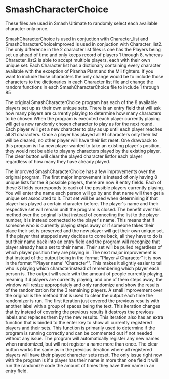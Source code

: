 # SmashCharacterChoice

These files are used in Smash Ultimate to randomly select each available character only once.

SmashCharacterChoice is used in conjuction with Character_list and SmashCharacterChoiceImproved
is used in conjuction with Character_list2. The only difference in the 2 character list files is
one has the Players being set up ahead of time and only keeps record of players 1 through 8, whereas
Character_list2 is able to accept multiple players, each with their own unique set. Each Character list
has a dictionary containing every character available with the exception of Piranha Plant and the Mii fighters.
If you want to include those characters the only change would be to include those characters to the 
dictionaries in each Character list file and change the random functions in each SmashCharacterChoice
file to include 1 through 85


The original SmashCharacterChoice program has each of the 8 available players set up as their 
own unique sets. There is an entry field that will ask how many players are currently playing to
determine how many characters to  be chosen When the program is executed each player currently 
playing will get a new randomly chosen character to play as for the next round. Each player will 
get a new character to play as up until each player reaches all 81 characters. Once a player has 
played all 81 characters only their list will be cleared, no other player will have their list reset. 
One drawback to this program is if a new player wanted to take an existing player's position, they 
would not be able to playany characters played by the existing player. The clear button will clear 
the played character listfor each player regardless of how many they have already played.


The improved SmashCharacterChoice has a few improvements over the original program.
The first major improvement is instead of only having 8 unique lists for the 8 possible players,
there are now 8 entry fields. Each of these 8 fields corresponds to each of the possible players
currently playing. You will enter the name each person will go by and that name will then get
a unique set associated to it. That set will be used when determining if that player has played
a certain character before. The player's name and their respective set will remain unitl the 
program is closed. The benefit over this method over the original is that instead of
connecting the list to the player number, it is instead connected to the player's name.
This means that if someone who is currently playing steps away or if someone takes their place 
their set is preserved and the new player will get their own unique set. If the player that stepped
away decides to come back, all they have to do is put their name back into an entry field and
the program will recognize that player already has a set to their name. Their set will be pulled
regardless of which player position they are playing in. 
The next major improvement is that instead of the output being in the format "Player #  Character" 
it is now in the format "'Player name'   'Character'". This makes it slightly easier to tell who is 
playing which characterinstead of remembering which player each person is. The output will scale with 
the amount of people currently playing, meaning if 4 players are currently playing, and one of them 
steps away, the window will resize appropriately and only randomize and show the results of the randomization 
for the 3 remaining players. 
A small improvement over the original is the method that is used to clear the
output each time the randomizer is run. The first iteration just covered the previous results with
another label with a group of spaces being the text. This iteration changes that by instead of
covering the previous results it destroys the previous labels and replaces them by the new results.
This iteration also has an extra function that is binded to the enter key to show all currently
registered players and their sets. This function is primarily used to determine if the program is 
running correctly and can be commented out if not needed without any issue. The program will 
automatically register any new names when randomized, but will not register a name more than once.
The clear button works the same as in the previous iteration where all registered players will have
their played character sets reset. 
The only issue right now with the program is if a player has their name in more than one field it
will run the randomize code the amount of times they have their name in an entry field. 




